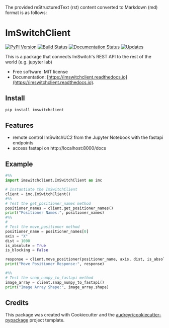 The provided reStructuredText (rst) content converted to Markdown (md) format is as follows:

# ImSwitchClient

[![PyPI Version](https://img.shields.io/pypi/v/imswitchclient.svg)](https://pypi.python.org/pypi/imswitchclient)
[![Build Status](https://img.shields.io/travis/beniroquai/imswitchclient.svg)](https://travis-ci.com/beniroquai/imswitchclient)
[![Documentation Status](https://readthedocs.org/projects/imswitchclient/badge/?version=latest)](https://imswitchclient.readthedocs.io/en/latest/?version=latest)
[![Updates](https://pyup.io/repos/github/beniroquai/imswitchclient/shield.svg)](https://pyup.io/repos/github/beniroquai/imswitchclient/)

This is a package that connects ImSwitch's REST API to the rest of the world (e.g. jupyter lab)

- Free software: MIT license
- Documentation: [https://imswitchclient.readthedocs.io](https://imswitchclient.readthedocs.io).

## Install

```bash
pip install imswitchclient
```

## Features

- remote control ImSwitchUC2 from the Jupyter Notebook with the fastapi endpoints
- access fastapi on http://localhost:8000/docs

## Example

```python
#%%
import imswitchclient.ImSwitchClient as imc

# Instantiate the ImSwitchClient
client = imc.ImSwitchClient()
#%%
# Test the get_positioner_names method
positioner_names = client.get_positioner_names()
print("Positioner Names:", positioner_names)
#%%
#
# Test the move_positioner method
positioner_name = positioner_names[0]
axis = "X"
dist = 1000
is_absolute = True
is_blocking = False

response = client.move_positioner(positioner_name, axis, dist, is_absolute, is_blocking)
print("Move Positioner Response:", response)

#%%
# Test the snap_numpy_to_fastapi method
image_array = client.snap_numpy_to_fastapi()
print("Image Array Shape:", image_array.shape)
```

## Credits

This package was created with Cookiecutter and the [audreyr/cookiecutter-pypackage](https://github.com/audreyr/cookiecutter-pypackage) project template.
